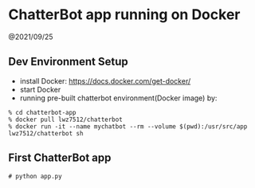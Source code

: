 ChatterBot app running on Docker
=====================================

@2021/09/25


## Dev Environment Setup

- install Docker: https://docs.docker.com/get-docker/
- start Docker
- running pre-built chatterbot environment(Docker image) by:

```
% cd chatterbot-app
% docker pull lwz7512/chatterbot
% docker run -it --name mychatbot --rm --volume $(pwd):/usr/src/app lwz7512/chatterbot sh
```

## First ChatterBot app 

```
# python app.py
```